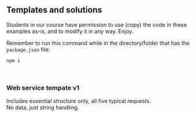 ## Templates and solutions

Students in our course have permission to use (copy) the code in these examples as-is, and to modify it in any way. Enjoy.

Remember to run this command while in the directory/folder that has the `package.json` file:

```
npm i
```

<br>

### Web service tempate v1

Includes essential structure only, all five typical requests.  
No data, just string handling.  

<br>
